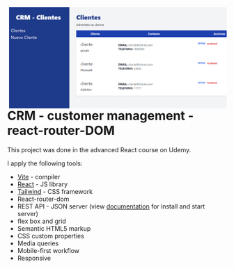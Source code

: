 

<a href="https://crm-react-router-dom-eta.vercel.app/">
<img align="right" width="500" src="https://github.com/Dario2303/CRM-react-router-DOM/blob/main/README%20image.png"/>
</a>
 
# CRM - customer management - react-router-DOM

This project was done in the advanced React course on Udemy.

I apply the following tools: 

- [Vite](https://es.vitejs.dev/) - compiler
- [React](https://reactjs.org/) - JS library
- [Tailwind](https://tailwindcss.com/) - CSS framework
- React-router-dom
- REST API - JSON server (view [documentation](https://www.npmjs.com/package/json-server) for install and start server)
- flex box and grid
- Semantic HTML5 markup
- CSS custom properties
- Media queries
- Mobile-first workflow
- Responsive
